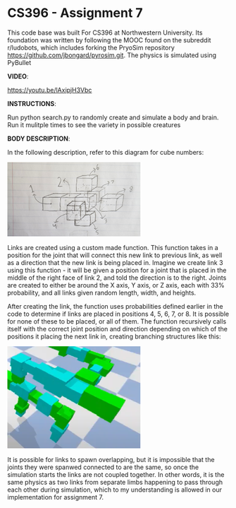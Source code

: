 # CS396 - Assignment 7
This code base was built For CS396 at Northwestern University. Its foundation was written by following the MOOC found on the subreddit r/ludobots, which includes forking the PryoSim repository https://github.com/jbongard/pyrosim.git. The physics is simulated using PyBullet

**VIDEO**: 

https://youtu.be/lAxipjH3Vbc

**INSTRUCTIONS**: 

Run python search.py to randomly create and simulate a body and brain. Run it mulitple times to see the variety in possible creatures

**BODY DESCRIPTION**:

In the following description, refer to this diagram for cube numbers:

<img src="Diagram.jpg"  width="60%" height="30%">

Links are created using a custom made function. This function takes in a position for the joint that will connect this new link to previous link, as well as a direction that the new link is being placed in. Imagine we create link 3 using this function - it will be given a position for a joint that is placed in the middle of the right face of link 2, and told the direction is to the right. Joints are created to either be around the X axis, Y axis, or Z axis, each with 33% probability, and all links given random length, width, and heights.

After creating the link, the function uses probabilities defined earlier in the code to determine if links are placed in positions 4, 5, 6, 7, or 8. It is possible for none of these to be placed, or all of them. The function recursively calls itself with the correct joint position and direction depending on which of the positions it placing the next link in, creating branching structures like this:

<img src="Example.png"  width="60%" height="30%">

It is possible for links to spawn overlapping, but it is impossible that the joints they were spanwed connected to are the same, so once the simulation starts the links are not coupled together. In other words, it is the same physics as two links from separate limbs happening to pass through each other during simulation, which to my understanding is allowed in our implementation for assignment 7.
